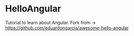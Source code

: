 # HelloAngular
Tutorial to learn about Angular.
Fork from -> https://github.com/eduardongarcia/awesome-hello-angular

